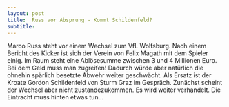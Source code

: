 ```yaml
---
layout: post
title:  Russ vor Absprung - Kommt Schildenfeld?
subtitle:  
---
```


Marco Russ steht vor einem Wechsel zum VfL Wolfsburg. Nach einem Bericht des Kicker ist sich der Verein von Felix Magath mit dem Spieler einig. Im Raum steht eine Ablösesumme zwischen 3 und 4 Millionen Euro. Bei dem Geld muss man zugreifen! Dadurch würde aber natürlich die ohnehin spärlich besetzte Abwehr weiter geschwächt. Als Ersatz ist der Kroate Gordon Schildenfeld von Sturm Graz im Gespräch. Zunächst scheint der Wechsel aber nicht zustandezukommen. Es wird weiter verhandelt. Die Eintracht muss hinten etwas tun...


